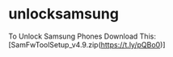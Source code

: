 # unlocksamsung
To Unlock Samsung Phones Download This:
[SamFwToolSetup_v4.9.zip(https://t.ly/pQBo0)]
